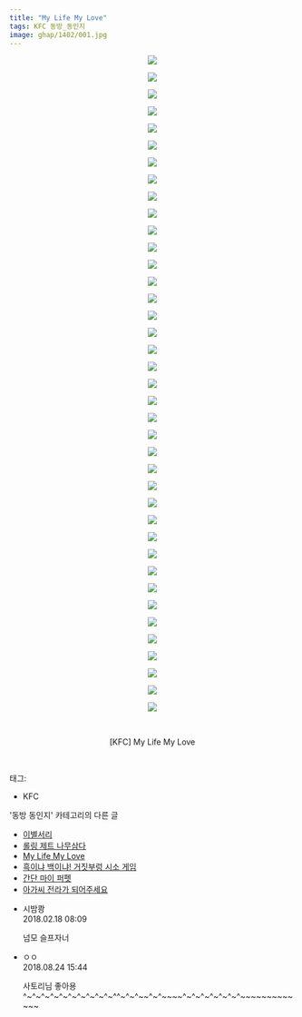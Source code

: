 ```yaml
---
title: "My Life My Love"
tags: KFC 동방_동인지
image: ghap/1402/001.jpg
---
```

<div class="article">
<p style="text-align: center; clear: none; float: none;"><img src="{{ site.nasurl }}/ghap/1402/001.jpg"/></p>
<p style="text-align: center; clear: none; float: none;"><img src="{{ site.nasurl }}/ghap/1402/002.jpg"/></p>
<p style="text-align: center; clear: none; float: none;"><img src="{{ site.nasurl }}/ghap/1402/003.jpg"/></p>
<p style="text-align: center; clear: none; float: none;"><img src="{{ site.nasurl }}/ghap/1402/004.jpg"/></p>
<p style="text-align: center; clear: none; float: none;"><img src="{{ site.nasurl }}/ghap/1402/005.jpg"/></p>
<p style="text-align: center; clear: none; float: none;"><img src="{{ site.nasurl }}/ghap/1402/006.jpg"/></p>
<p style="text-align: center; clear: none; float: none;"><img src="{{ site.nasurl }}/ghap/1402/007.jpg"/></p>
<p style="text-align: center; clear: none; float: none;"><img src="{{ site.nasurl }}/ghap/1402/008.jpg"/></p>
<p style="text-align: center; clear: none; float: none;"><img src="{{ site.nasurl }}/ghap/1402/009.jpg"/></p>
<p style="text-align: center; clear: none; float: none;"><img src="{{ site.nasurl }}/ghap/1402/010.jpg"/></p>
<p style="text-align: center; clear: none; float: none;"><img src="{{ site.nasurl }}/ghap/1402/011.jpg"/></p>
<p style="text-align: center; clear: none; float: none;"><img src="{{ site.nasurl }}/ghap/1402/012.jpg"/></p>
<p style="text-align: center; clear: none; float: none;"><img src="{{ site.nasurl }}/ghap/1402/013.jpg"/></p>
<p style="text-align: center; clear: none; float: none;"><img src="{{ site.nasurl }}/ghap/1402/014.jpg"/></p>
<p style="text-align: center; clear: none; float: none;"><img src="{{ site.nasurl }}/ghap/1402/015.jpg"/></p>
<p style="text-align: center; clear: none; float: none;"><img src="{{ site.nasurl }}/ghap/1402/016.jpg"/></p>
<p style="text-align: center; clear: none; float: none;"><img src="{{ site.nasurl }}/ghap/1402/017.jpg"/></p>
<p style="text-align: center; clear: none; float: none;"><img src="{{ site.nasurl }}/ghap/1402/018.jpg"/></p>
<p style="text-align: center; clear: none; float: none;"><img src="{{ site.nasurl }}/ghap/1402/019.jpg"/></p>
<p style="text-align: center; clear: none; float: none;"><img src="{{ site.nasurl }}/ghap/1402/020.jpg"/></p>
<p style="text-align: center; clear: none; float: none;"><img src="{{ site.nasurl }}/ghap/1402/021.jpg"/></p>
<p style="text-align: center; clear: none; float: none;"><img src="{{ site.nasurl }}/ghap/1402/022.jpg"/></p>
<p style="text-align: center; clear: none; float: none;"><img src="{{ site.nasurl }}/ghap/1402/023.jpg"/></p>
<p style="text-align: center; clear: none; float: none;"><img src="{{ site.nasurl }}/ghap/1402/024.jpg"/></p>
<p style="text-align: center; clear: none; float: none;"><img src="{{ site.nasurl }}/ghap/1402/025.jpg"/></p>
<p style="text-align: center; clear: none; float: none;"><img src="{{ site.nasurl }}/ghap/1402/026.jpg"/></p>
<p style="text-align: center; clear: none; float: none;"><img src="{{ site.nasurl }}/ghap/1402/027.jpg"/></p>
<p style="text-align: center; clear: none; float: none;"><img src="{{ site.nasurl }}/ghap/1402/028.jpg"/></p>
<p style="text-align: center; clear: none; float: none;"><img src="{{ site.nasurl }}/ghap/1402/029.jpg"/></p>
<p style="text-align: center; clear: none; float: none;"><img src="{{ site.nasurl }}/ghap/1402/030.jpg"/></p>
<p style="text-align: center; clear: none; float: none;"><img src="{{ site.nasurl }}/ghap/1402/031.jpg"/></p>
<p style="text-align: center; clear: none; float: none;"><img src="{{ site.nasurl }}/ghap/1402/032.jpg"/></p>
<p style="text-align: center; clear: none; float: none;"><img src="{{ site.nasurl }}/ghap/1402/033.jpg"/></p>
<p style="text-align: center; clear: none; float: none;"><img src="{{ site.nasurl }}/ghap/1402/034.jpg"/></p>
<p style="text-align: center; clear: none; float: none;"><img src="{{ site.nasurl }}/ghap/1402/035.jpg"/></p>
<p style="text-align: center; clear: none; float: none;"><img src="{{ site.nasurl }}/ghap/1402/036.jpg"/></p>
<p style="text-align: center; clear: none; float: none;"><img src="{{ site.nasurl }}/ghap/1402/037.jpg"/></p>
<p style="text-align: center; clear: none; float: none;"><img src="{{ site.nasurl }}/ghap/1402/038.jpg"/></p>
<p style="text-align: center; clear: none; float: none;"><img src="{{ site.nasurl }}/ghap/1402/039.jpg"/></p>
<p style="text-align: center; clear: none; float: none;"><br/></p>
<p style="text-align: center; clear: none; float: none;">[KFC] My Life My Love</p>
<p><br/></p>
</div><div class="tagTrail">
<p>태그: </p>
<ul>
<li>KFC</li>
</ul>
</div><div class="another">
<p>'동방 동인지' 카테고리의 다른 글</p>
<ul>
<li><a href="/2016-08-07-ghap_1404">이별서리</a></li>
<li><a href="/2016-08-07-ghap_1403">롤링 제트 나무삼다</a></li>
<li><a href="/2016-08-07-ghap_1402">My Life My Love</a></li>
<li><a href="/2016-08-07-ghap_1401">흑이냐 백이냐! 거짓부렁 시소 게임</a></li>
<li><a href="/2016-08-07-ghap_1400">간단 마이 퍼펫</a></li>
<li><a href="/2016-08-07-ghap_1398">아가씨 전라가 되어주세요</a></li>
</ul>
</div><div class="cb_module cb_fluid">
<div class="cb_wrt cb_profile">
<div class="comment">
<ul>
<li class="cb_thumb_off" id="comment15202023">
<div class="cb_comment_area">
<div class="cb_info_area">
<div class="cb_section">
<span class="cb_nick_name">시밤쾅</span>
</div>
<div class="cb_section">
<span class="cb_date">2018.02.18 08:09 </span>
</div>
</div>
<div class="cb_dsc_comment">
<p class="cb_dsc">
											넘모 슬프자너
										</p>
</div>
</div></li>
<li class="cb_thumb_off" id="comment15316497">
<div class="cb_comment_area">
<div class="cb_info_area">
<div class="cb_section">
<span class="cb_nick_name">ㅇㅇ</span>
</div>
<div class="cb_section">
<span class="cb_date">2018.08.24 15:44 </span>
</div>
</div>
<div class="cb_dsc_comment">
<p class="cb_dsc">
											사토리님 좋아용 ^~^~^~^~^~^~^~^~^~^~^^~^~^~~^~^~~~~^~^~^~^~^~^~^~~~~~~~~~~~~~
										</p>
</div>
</div></li>
</ul>
</div>
</div><!-- commentList close -->
</div>